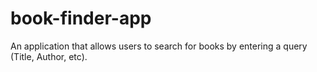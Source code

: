 # book-finder-app
An application that allows users to search for books by entering a query (Title, Author, etc).

